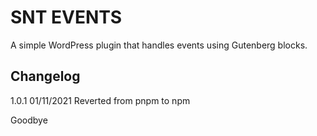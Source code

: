 # SNT EVENTS

A simple WordPress plugin that handles events using Gutenberg blocks.

## Changelog

1.0.1 01/11/2021 Reverted from pnpm to npm

Goodbye
